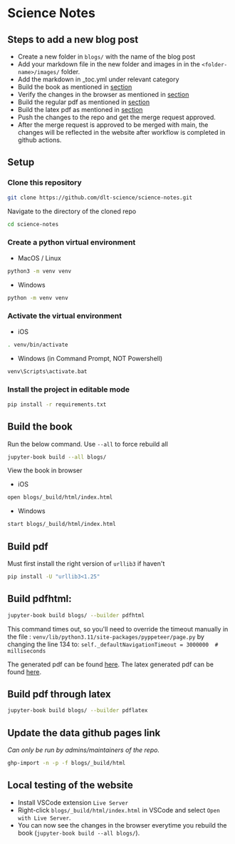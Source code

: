 # Science Notes

## Steps to add a new blog post
- Create a new folder in `blogs/` with the name of the blog post
- Add your markdown file in the new folder and images in in the `<folder-name>/images/` folder.
- Add the markdown in _toc.yml under relevant category
- Build the book as mentioned in [section](#build-the-book)
- Verify the changes in the browser as mentioned in [section](#local-testing-of-the-website)
- Build the regular pdf as mentioned in [section](#build-pdf)
- Build the latex pdf as mentioned in [section](#build-pdf-through-latex)
- Push the changes to the repo and get the merge request approved.
- After the merge request is approved to be merged with main, the changes will be reflected in the website after workflow is completed in github actions.


## Setup
### Clone this repository

```zsh
git clone https://github.com/dlt-science/science-notes.git
```

Navigate to the directory of the cloned repo

```zsh
cd science-notes
```

### Create a python virtual environment

- MacOS / Linux

```zsh
python3 -m venv venv
```

- Windows

```zsh
python -m venv venv
```


### Activate the virtual environment

- iOS

```zsh
. venv/bin/activate
```

- Windows (in Command Prompt, NOT Powershell)

```zsh
venv\Scripts\activate.bat
```

### Install the project in editable mode

```zsh
pip install -r requirements.txt
```

## Build the book
Run the below command. Use `--all` to force rebuild all

```zsh
jupyter-book build --all blogs/
```

View the book in browser

- iOS

```zsh
open blogs/_build/html/index.html
```

- Windows

```zsh
start blogs/_build/html/index.html
```

## Build pdf

Must first install the right version of `urllib3` if haven't
```zsh
pip install -U "urllib3<1.25"
```

## Build pdfhtml:

```zsh
jupyter-book build blogs/ --builder pdfhtml
```

This command times out, so you'll need to override the timeout manually in the
file : `venv/lib/python3.11/site-packages/pyppeteer/page.py` by changing the line 134 to:
`self._defaultNavigationTimeout = 3000000  # milliseconds`


The generated pdf can be found [here](blogs/_build/pdf/book.pdf).
The latex generated pdf can be found [here](blogs/_build/latex/pdf/book.pdf).

## Build pdf through latex

```zsh
jupyter-book build blogs/ --builder pdflatex
```

## Update the data github pages link
*Can only be run by admins/maintainers of the repo.*
```zsh
ghp-import -n -p -f blogs/_build/html
```

## Local testing of the website
- Install VSCode extension `Live Server`
- Right-click `blogs/_build/html/index.html` in VSCode and select `Open with Live Server`.
- You can now see the changes in the browser everytime you rebuild the book (`jupyter-book build --all blogs/`).